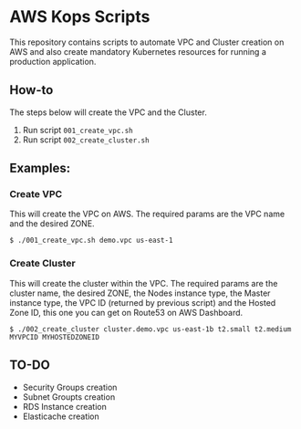 # AWS Kops Scripts

  This repository contains scripts to automate VPC and Cluster creation on AWS and also 
create mandatory Kubernetes resources for running a production application.

## How-to

  The steps below will create the VPC and the Cluster.

1. Run script `001_create_vpc.sh`
2. Run script `002_create_cluster.sh`

## Examples:
### Create VPC
  This will create the VPC on AWS. The required params are the VPC name and the desired ZONE.

`$ ./001_create_vpc.sh demo.vpc us-east-1`

### Create Cluster
  This will create the cluster within the VPC. The required params are the cluster name, the desired ZONE,
the Nodes instance type, the Master instance type, the VPC ID (returned by previous script) and the Hosted Zone ID, this
one you can get on Route53 on AWS Dashboard.

`$ ./002_create_cluster cluster.demo.vpc us-east-1b t2.small t2.medium MYVPCID MYHOSTEDZONEID`


## TO-DO
  * Security Groups creation
  * Subnet Groupts creation
  * RDS Instance creation
  * Elasticache creation

